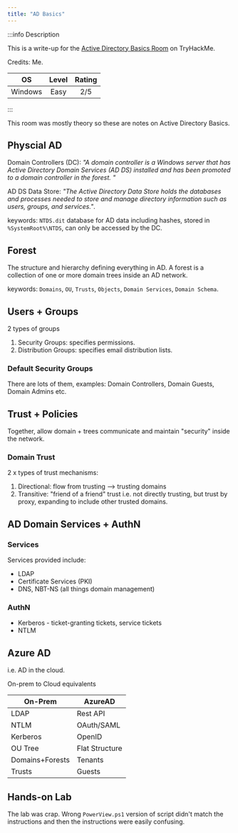 ```yaml
---
title: "AD Basics"
---
```


:::info Description

This is a write-up for the [Active Directory Basics Room](https://tryhackme.com/room/activedirectorybasics) on TryHackMe.

Credits: Me.

|OS|Level|Rating
|:---:|:-----:|:-----:|
|Windows|Easy|2/5|

:::

This room was mostly theory so these are notes on Active Directory Basics.

## Physcial AD

Domain Controllers (DC): _"A domain controller is a Windows server that has Active Directory Domain Services (AD DS) installed and has been promoted to a domain controller in the forest. "_

AD DS Data Store: _"The Active Directory Data Store holds the databases and processes needed to store and manage directory information such as users, groups, and services."_.

keywords: `NTDS.dit` database for AD data including hashes, stored in `%SystemRoot%\NTDS`, can only be accessed by the DC.

## Forest

The structure and hierarchy defining everything in AD. A forest is a collection of one or more domain trees inside an AD network.

keywords: `Domains`, `OU`, `Trusts`, `Objects`, `Domain Services`, `Domain Schema`.

## Users + Groups

2 types of groups

1. Security Groups: specifies permissions.
2. Distribution Groups: specifies email distribution lists.

### Default Security Groups

There are lots of them, examples: Domain Controllers, Domain Guests, Domain Admins etc.

## Trust + Policies

Together, allow domain + trees communicate and maintain "security" inside the network.

### Domain Trust

2 x types of trust mechanisms:

1. Directional: flow from trusting --> trusting domains
2. Transitive: "friend of a friend" trust i.e. not directly trusting, but trust by proxy, expanding to include other trusted domains.

## AD Domain Services + AuthN

### Services

Services provided include:

- LDAP
- Certificate Services (PKI)
- DNS, NBT-NS (all things domain management)

### AuthN

- Kerberos - ticket-granting tickets, service tickets
- NTLM

## Azure AD

i.e. AD in the cloud.

On-prem to Cloud equivalents

|On-Prem|AzureAD|
|---|---|
|LDAP|Rest API|
|NTLM|OAuth/SAML|
|Kerberos|OpenID|
|OU Tree|Flat Structure|
|Domains+Forests|Tenants|
|Trusts|Guests|

## Hands-on Lab

The lab was crap. Wrong `PowerView.ps1` version of script didn't match the instructions and then the instructions were easily confusing.
